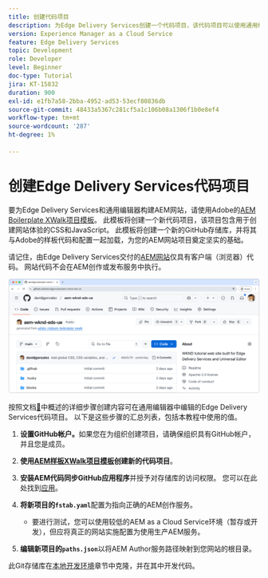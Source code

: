 ```yaml
---
title: 创建代码项目
description: 为Edge Delivery Services创建一个代码项目，该代码项目可以使用通用编辑器进行编辑。
version: Experience Manager as a Cloud Service
feature: Edge Delivery Services
topic: Development
role: Developer
level: Beginner
doc-type: Tutorial
jira: KT-15832
duration: 900
exl-id: e1fb7a58-2bba-4952-ad53-53ecf80836db
source-git-commit: 48433a5367c281cf5a1c106b08a1306f1b0e8ef4
workflow-type: tm+mt
source-wordcount: '287'
ht-degree: 1%

---
```


# 创建Edge Delivery Services代码项目

要为Edge Delivery Services和通用编辑器构建AEM网站，请使用Adobe的[AEM Boilerplate XWalk项目模板](https://github.com/adobe-rnd/aem-boilerplate-xwalk)。 此模板将创建一个新代码项目，该项目包含用于创建网站体验的CSS和JavaScript。 此模板将创建一个新的GitHub存储库，并将其与Adobe的样板代码和配置一起加载，为您的AEM网站项目奠定坚实的基础。

请记住，由Edge Delivery Services交付的[AEM网站](https://experienceleague.adobe.com/en/docs/experience-manager-learn/sites/edge-delivery-services/overview)仅具有客户端（浏览器）代码。 网站代码不会在AEM创作或发布服务中执行。

![新Edge Delivery Services项目](./assets/1-new-project/new-project.png)

按照文档[&#128279;](https://experienceleague.adobe.com/en/docs/experience-manager-cloud-service/content/edge-delivery/wysiwyg-authoring/edge-dev-getting-started#create-github-project)中概述的详细步骤创建内容可在通用编辑器中编辑的Edge Delivery Services代码项目。  以下是这些步骤的汇总列表，包括本教程中使用的值。

1. **设置GitHub帐户。**&#x200B;如果您在为组织创建项目，请确保组织具有GitHub帐户，并且您是成员。
2. **使用[AEM样板XWalk项目模板](https://github.com/adobe-rnd/aem-boilerplate-xwalk)创建新的代码项目**。
3. **安装AEM代码同步GitHub应用程序**&#x200B;并授予对存储库的访问权限。 您可以在此处找到[应用](https://github.com/apps/aem-code-sync)。
4. **将新项目的`fstab.yaml`**&#x200B;配置为指向正确的AEM创作服务。

   * 要进行测试，您可以使用较低的AEM as a Cloud Service环境（暂存或开发），但应将真正的网站实施配置为使用生产AEM服务。

5. **编辑新项目的`paths.json`**&#x200B;以将AEM Author服务路径映射到您网站的根目录。

此Git存储库在[本地开发环境](https://experienceleague.adobe.com/en/docs/experience-manager-learn/sites/edge-delivery-services/developing/universal-editor/3-local-development-environment)章节中克隆，并在其中开发代码。
